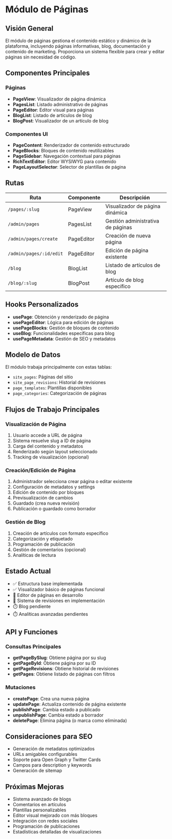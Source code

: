 
# Módulo de Páginas

## Visión General

El módulo de páginas gestiona el contenido estático y dinámico de la plataforma, incluyendo páginas informativas, blog, documentación y contenido de marketing. Proporciona un sistema flexible para crear y editar páginas sin necesidad de código.

## Componentes Principales

### Páginas

- **PageView**: Visualizador de página dinámica
- **PagesList**: Listado administrativo de páginas
- **PageEditor**: Editor visual para páginas
- **BlogList**: Listado de artículos de blog
- **BlogPost**: Visualizador de un artículo de blog

### Componentes UI

- **PageContent**: Renderizador de contenido estructurado
- **PageBlocks**: Bloques de contenido reutilizables
- **PageSidebar**: Navegación contextual para páginas
- **RichTextEditor**: Editor WYSIWYG para contenido
- **PageLayoutSelector**: Selector de plantillas de página

## Rutas

| Ruta | Componente | Descripción |
|------|------------|-------------|
| `/pages/:slug` | PageView | Visualizador de página dinámica |
| `/admin/pages` | PagesList | Gestión administrativa de páginas |
| `/admin/pages/create` | PageEditor | Creación de nueva página |
| `/admin/pages/:id/edit` | PageEditor | Edición de página existente |
| `/blog` | BlogList | Listado de artículos de blog |
| `/blog/:slug` | BlogPost | Artículo de blog específico |

## Hooks Personalizados

- **usePage**: Obtención y renderizado de página
- **usePageEditor**: Lógica para edición de páginas
- **usePageBlocks**: Gestión de bloques de contenido
- **useBlog**: Funcionalidades específicas para blog
- **usePageMetadata**: Gestión de SEO y metadatos

## Modelo de Datos

El módulo trabaja principalmente con estas tablas:

- `site_pages`: Páginas del sitio
- `site_page_revisions`: Historial de revisiones
- `page_templates`: Plantillas disponibles
- `page_categories`: Categorización de páginas

## Flujos de Trabajo Principales

### Visualización de Página

1. Usuario accede a URL de página
2. Sistema resuelve slug a ID de página
3. Carga del contenido y metadatos
4. Renderizado según layout seleccionado
5. Tracking de visualización (opcional)

### Creación/Edición de Página

1. Administrador selecciona crear página o editar existente
2. Configuración de metadatos y settings
3. Edición de contenido por bloques
4. Previsualización de cambios
5. Guardado (crea nueva revisión)
6. Publicación o guardado como borrador

### Gestión de Blog

1. Creación de artículos con formato específico
2. Categorización y etiquetado
3. Programación de publicación
4. Gestión de comentarios (opcional)
5. Analíticas de lectura

## Estado Actual

- ✅ Estructura base implementada
- ✅ Visualizador básico de páginas funcional
- 🔄 Editor de páginas en desarrollo
- 🔄 Sistema de revisiones en implementación
- ⏱️ Blog pendiente
- ⏱️ Analíticas avanzadas pendientes

## API y Funciones

### Consultas Principales

- **getPageBySlug**: Obtiene página por su slug
- **getPageById**: Obtiene página por su ID
- **getPageRevisions**: Obtiene historial de revisiones
- **getPages**: Obtiene listado de páginas con filtros

### Mutaciones

- **createPage**: Crea una nueva página
- **updatePage**: Actualiza contenido de página existente
- **publishPage**: Cambia estado a publicado
- **unpublishPage**: Cambia estado a borrador
- **deletePage**: Elimina página (o marca como eliminada)

## Consideraciones para SEO

- Generación de metadatos optimizados
- URLs amigables configurables
- Soporte para Open Graph y Twitter Cards
- Campos para description y keywords
- Generación de sitemap

## Próximas Mejoras

- Sistema avanzado de blogs
- Comentarios en artículos
- Plantillas personalizables
- Editor visual mejorado con más bloques
- Integración con redes sociales
- Programación de publicaciones
- Estadísticas detalladas de visualizaciones

